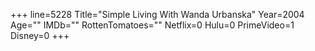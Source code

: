 +++
line=5228
Title="Simple Living With Wanda Urbanska"
Year=2004
Age=""
IMDb=""
RottenTomatoes=""
Netflix=0
Hulu=0
PrimeVideo=1
Disney=0
+++


